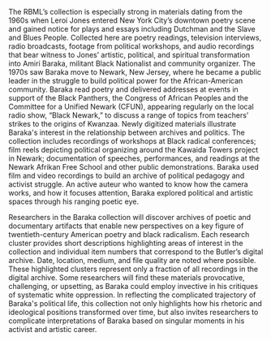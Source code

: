 The RBML’s collection is especially strong in materials dating from the 1960s when Leroi Jones entered New York City’s downtown poetry scene and gained notice  for plays and essays including Dutchman and the Slave and Blues People. Collected here are poetry readings, television interviews, radio broadcasts, footage from political workshops, and audio recordings that bear witness to Jones’ artistic, political, and spiritual transformation into Amiri Baraka, militant Black Nationalist and community organizer. The 1970s saw Baraka move to Newark, New Jersey, where he became a public leader in the struggle to build political power for the African-American community. Baraka read poetry and delivered addresses at events in support of the Black Panthers, the Congress of African Peoples and the Committee for a Unified Newark (CFUN), appearing regularly on the local radio show, “Black Newark,” to discuss a range of topics from teachers’ strikes to the origins of Kwanzaa. Newly digitized materials illustrate Baraka's interest in the relationship between archives and politics. The collection includes recordings of workshops at Black radical conferences; film reels depicting political organizing around the Kawaida Towers project in Newark; documentation of speeches, performances, and readings at the Newark Afrikan Free School and other public demonstrations. Baraka used film and video recordings to build an archive of political  pedagogy and activist struggle. An active auteur who wanted to know how the camera works, and how it focuses attention, Baraka explored political and artistic spaces through his ranging poetic eye.

Researchers in the Baraka collection will discover archives of poetic and documentary artifacts that enable new perspectives on a key figure of twentieth-century American poetry and black radicalism. Each research cluster provides short descriptions highlighting areas of interest in the collection and individual item numbers that correspond to the Butler’s digital archive. Date, location, medium, and file quality are noted where possible.  These highlighted clusters represent only a fraction of all recordings in the digital archive. Some researchers will find these materials provocative, challenging, or upsetting, as Baraka could employ invective in his critiques of systematic white oppression. In reflecting the  complicated trajectory of Baraka's political life, this collection not only highlights how his rhetoric and ideological positions transformed over time, but also invites researchers to complicate interpretations of Baraka based on singular moments in his activist and artistic career.



<br>  







